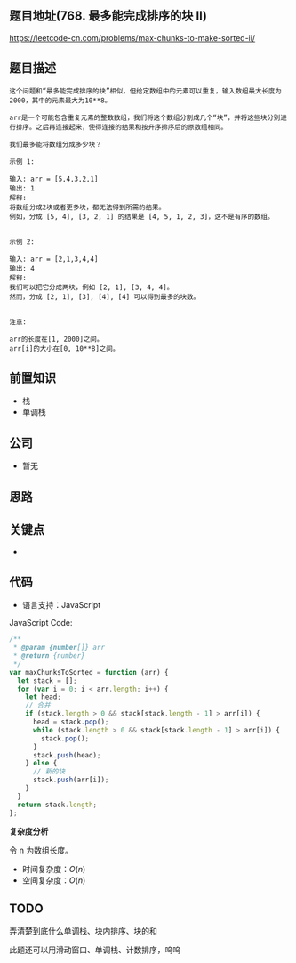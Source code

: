 ## 题目地址(768. 最多能完成排序的块 II)

https://leetcode-cn.com/problems/max-chunks-to-make-sorted-ii/

## 题目描述

```
这个问题和“最多能完成排序的块”相似，但给定数组中的元素可以重复，输入数组最大长度为2000，其中的元素最大为10**8。

arr是一个可能包含重复元素的整数数组，我们将这个数组分割成几个“块”，并将这些块分别进行排序。之后再连接起来，使得连接的结果和按升序排序后的原数组相同。

我们最多能将数组分成多少块？

示例 1:

输入: arr = [5,4,3,2,1]
输出: 1
解释:
将数组分成2块或者更多块，都无法得到所需的结果。
例如，分成 [5, 4], [3, 2, 1] 的结果是 [4, 5, 1, 2, 3]，这不是有序的数组。


示例 2:

输入: arr = [2,1,3,4,4]
输出: 4
解释:
我们可以把它分成两块，例如 [2, 1], [3, 4, 4]。
然而，分成 [2, 1], [3], [4], [4] 可以得到最多的块数。


注意:

arr的长度在[1, 2000]之间。
arr[i]的大小在[0, 10**8]之间。
```

## 前置知识

- 栈
- 单调栈

## 公司

- 暂无

## 思路

## 关键点

-

## 代码

- 语言支持：JavaScript

JavaScript Code:

```javascript
/**
 * @param {number[]} arr
 * @return {number}
 */
var maxChunksToSorted = function (arr) {
  let stack = [];
  for (var i = 0; i < arr.length; i++) {
    let head;
    // 合并
    if (stack.length > 0 && stack[stack.length - 1] > arr[i]) {
      head = stack.pop();
      while (stack.length > 0 && stack[stack.length - 1] > arr[i]) {
        stack.pop();
      }
      stack.push(head);
    } else {
      // 新的块
      stack.push(arr[i]);
    }
  }
  return stack.length;
};
```

**复杂度分析**

令 n 为数组长度。

- 时间复杂度：$O(n)$
- 空间复杂度：$O(n)$

## TODO

弄清楚到底什么单调栈、块内排序、块的和

此题还可以用滑动窗口、单调栈、计数排序，呜呜

